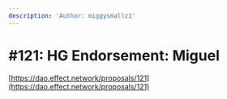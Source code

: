 ```yaml
---
description: 'Author: miggysmallz1'
---
```


# #121: HG Endorsement: Miguel

[https://dao.effect.network/proposals/121](https://dao.effect.network/proposals/121)
